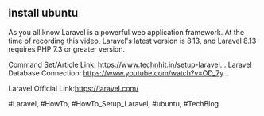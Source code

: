## install ubuntu 


As you all know Laravel is a powerful web application framework. At the time of recording this video, Laravel's latest version is 8.13, and Laravel 8.13 requires PHP 7.3 or greater version.

Command Set/Article Link: https://www.technhit.in/setup-laravel...
Laravel Database Connection: https://www.youtube.com/watch?v=OD_7y...

Laravel Official Link:https://laravel.com/

#Laravel, #HowTo, #HowTo_Setup_Laravel, #ubuntu, #TechBlog
